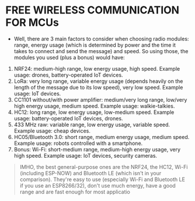 # FREE WIRELESS COMMUNICATION FOR MCUs

- Well, there are 3 main factors to consider when choosing radio modules: range, energy usage (which is determined by power and the time it takes to connect and send the message) and speed. So using those, the modules you used (plus a bonus) would have:
1. NRF24: medium-high range, low energy usage, high speed. Example usage: drones, battery-operated IoT devices.
2. LoRa: very long range, variable energy usage (depends heavily on the length of the message due to its low speed), very low speed. Example usage: IoT devices.
3. CC1101 without/with power amplifier: medium/very long range, low/very high energy usage, medium speed. Example usage: walkie-talkies.
4. HC12: long range, low energy usage, low-medium speed. Example usage: battery-operated IoT devices, drones.
5. 433 MHz raw: variable range, low energy usage, variable speed. Example usage: cheap devices.
6. HC05/Bluetooth 3.0: short range, medium energy usage, medium speed. Example usage: robots controlled with a smartphone.
7. Bonus: Wi-Fi: short-medium range, medium-high energy usage, very high speed. Example usage: IoT devices, security cameras.
> IMHO, the best general-purpose ones are the NRF24, the HC12, Wi-Fi (including ESP-NOW) and Bluetooth LE (which isn't in your comparison). They're easy to use (especially Wi-Fi and Bluetooth LE if you use an ESP8266/32), don't use much energy, have a good range and are fast enough for most applicatio
